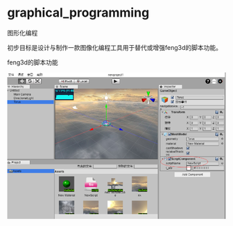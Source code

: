 # graphical_programming
图形化编程

初步目标是设计与制作一款图像化编程工具用于替代或增强feng3d的脚本功能。

feng3d的脚本功能

![](./images/feng3d_script.png)